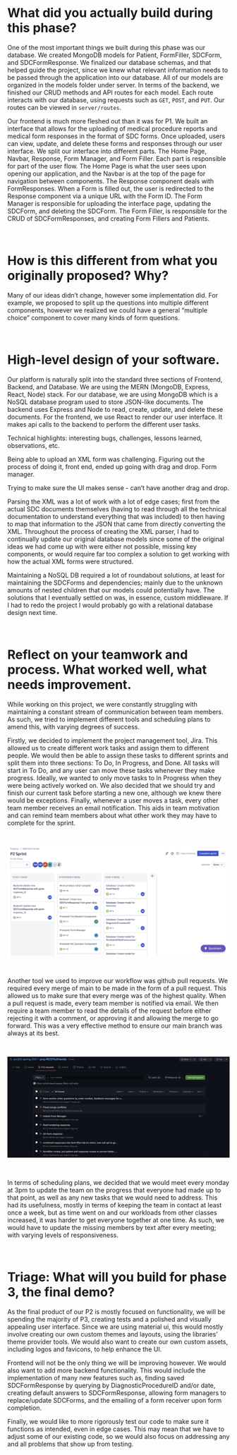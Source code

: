 # What did you actually build during this phase?

One of the most important things we built during this phase was our database. We created MongoDB models for Patient, FormFiller, SDCForm, and SDCFormResponse. We finalized our database schemas, and that helped guide the project, since we knew what relevant information needs to be passed through the application into our database. All of our models are organized in the models folder under server. In terms of the backend, we finished our CRUD methods and API routes for each model. Each route interacts with our database, using requests such as `GET`, `POST`, and `PUT`. Our routes can be viewed in `server/routes`. 

Our frontend is much more fleshed out than it was for P1. We built an interface that allows for the uploading of medical procedure reports and medical form responses in the format of SDC forms. Once uploaded, users can view, update, and delete these forms and responses through our user interface. We split our interface into different parts. The Home Page, Navbar, Response, Form Manager, and Form Filler. Each part is responsible for part of the user flow. The Home Page is what the user sees upon opening our application, and the Navbar is at the top of the page for navigation between components. The Response component deals with FormResponses. When a Form is filled out, the user is redirected to the Response component via a unique URL with the Form ID. The Form Manager is responsible for uploading the interface page, updating the SDCForm, and deleting the SDCForm. The Form Filler, is responsible for the CRUD of SDCFormResponses, and creating Form Fillers and Patients. 

<br/>

# How is this different from what you originally proposed? Why?

Many of our ideas didn’t change, however some implementation did. For example, we proposed to split up the questions into multiple different components, however we realized we could have a general “multiple choice” component to cover many kinds of form questions. 

<br/>

# High-level design of your software.

Our platform is naturally split into the standard three sections of Frontend, Backend, and Database. We are using the MERN (MongoDB, Express, React, Node) stack. For our database, we are using MongoDB which is a NoSQL database program used to store JSON-like documents. The backend uses Express and Node to read, create, update, and delete these documents. For the frontend, we use React to render our user interface. It makes api calls to the backend to perform the different user tasks.

Technical highlights: interesting bugs, challenges, lessons learned, observations, etc.

Being able to upload an XML form was challenging. Figuring out the process of doing it, front end, ended up going with drag and drop. Form manager. 

Trying to make sure the UI makes sense - can’t have another drag and drop. 

Parsing the XML was a lot of work with a lot of edge cases; first from the actual SDC documents themselves (having to read through all the technical documentation to understand everything that was included) to then having to map that information to the JSON that came from directly converting the XML. Throughout the process of creating the XML parser, I had to continually update our original database models since some of the original ideas we had come up with were either not possible, missing key components, or would require far too complex a solution to get working with how the actual XML forms were structured.

Maintaining a NoSQL DB required a lot of roundabout solutions, at least for maintaining the SDCForms and dependencies; mainly due to the unknown amounts of nested children that our models could potentially have. The solutions that I eventually settled on was, in essence, custom middleware. If I had to redo the project I would probably go with a relational database design next time.

<br/>

# Reflect on your teamwork and process. What worked well, what needs improvement.

While working on this project, we were constantly struggling with maintaining a constant stream of communication between team members. As such, we tried to implement different tools and scheduling plans to amend this, with varying degrees of success. 

Firstly, we decided to implement the project management tool, Jira. This allowed us to create different work tasks and assign them to different people. We would then be able to assign these tasks to different sprints and split them into three sections: To Do, In Progress, and Done. All tasks will start in To Do, and any user can move these tasks whenever they make progress. Ideally, we wanted to only move tasks to In Progress when they were being actively worked on. We also decided that we should try and finish our current task before starting a new one, although we knew there would be exceptions. Finally, whenever a user moves a task, every other team member receives an email notification. This aids in team motivation and can remind team members about what other work they may have to complete for the sprint.

<br/>

![Jira](jira.png)

<br/>

Another tool we used to improve our workflow was github pull requests. We required every merge of main to be made in the form of a pull request. This allowed us to make sure that every merge was of the highest quality. When a pull request is made, every team member is notified via email. We then require a team member to read the details of the request before either rejecting it with a comment, or approving it and allowing the merge to go forward. This was a very effective method to ensure our main branch was always at its best.

<br/>

![Github Pull Requests](github_pr.png)

<br/>

In terms of scheduling plans, we decided that we would meet every monday at 3pm to update the team on the progress that everyone had made up to that point, as well as any new tasks that we would need to address. This had its usefulness, mostly in terms of keeping the team in contact at least once a week, but as time went on and our workloads from other classes increased, it was harder to get everyone together at one time. As such, we would have to update the missing members by text after every meeting; with varying levels of responsiveness.

<br/>

# Triage: What will you build for phase 3, the final demo?

As the final product of our P2 is mostly focused on functionality, we will be spending the majority of P3, creating tests and a polished and visually appealing user interface. Since we are using material ui, this would mostly involve creating our own custom themes and layouts, using the libraries’ theme provider tools. We would also want to create our own custom assets, including logos and favicons, to help enhance the UI.

Frontend will not be the only thing we will be improving however. We would also want to add more backend functionality. This would include the implementation of many new features such as, finding saved SDCFormResponse by querying by DiagnosticProcedureID and/or date, creating default answers to SDCFormResponse, allowing form managers to replace/update SDCForms, and the emailing of a form receiver upon form completion.

Finally, we would like to more rigorously test our code to make sure it functions as intended, even in edge cases. This may mean that we have to adjust some of our existing code, so we would also focus on addressing any and all problems that show up from testing.
